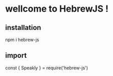 # wellcome to HebrewJS !

## installation

npm i hebrew-js

## import

const { Speakly } = require('hebrew-js')